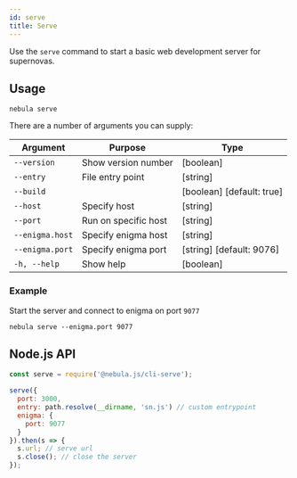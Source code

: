 ```yaml
---
id: serve
title: Serve
---
```


Use the `serve` command to start a basic web development server for supernovas.

## Usage

```
nebula serve
```


There are a number of arguments you can supply: 

| Argument     | Purpose                            | Type     |
| ------------ | -----------------------------------|--------- |
| `--version`  | Show version number                | [boolean]|
| `--entry`    | File entry point                   | [string] |
| `--build`    |                                    | [boolean] [default: true] |
| `--host`     | Specify host                       | [string] |
| `--port`     | Run on specific host               | [string] |
| `--enigma.host` | Specify enigma host              | [string] |
| `--enigma.port` | Specify enigma port              | [string] [default: 9076] |
| `-h, --help` | Show help                          | [boolean]|

### Example

Start the server and connect to enigma on port `9077`
```
nebula serve --enigma.port 9077
```

## Node.js API

```JavaScript
const serve = require('@nebula.js/cli-serve');

serve({
  port: 3000,
  entry: path.resolve(__dirname, 'sn.js') // custom entrypoint
  enigma: {
    port: 9077
  }
}).then(s => {
  s.url; // serve url
  s.close(); // close the server
});
```